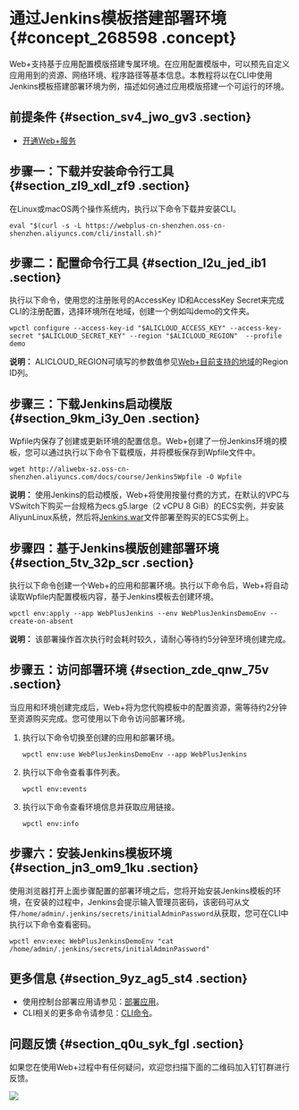 # 通过Jenkins模板搭建部署环境 {#concept_268598 .concept}

Web+支持基于应用配置模版搭建专属环境。在应用配置模版中，可以预先自定义应用用到的资源、网络环境、程序路径等基本信息。本教程将以在CLI中使用Jenkins模板搭建部署环境为例，描述如何通过应用模版搭建一个可运行的环境。

## 前提条件 {#section_sv4_jwo_gv3 .section}

-   [开通Web+服务](../../../../cn.zh-CN/准备工作/开通相关服务并授权.md#section_e7m_lmj_c0l)

## 步骤一：下载并安装命令行工具 {#section_zl9_xdl_zf9 .section}

在Linux或macOS两个操作系统内，执行以下命令下载并安装CLI。

``` {#codeblock_wxa_erf_p2w}
eval "$(curl -s -L https://webplus-cn-shenzhen.oss-cn-shenzhen.aliyuncs.com/cli/install.sh)"
```

## 步骤二：配置命令行工具 {#section_l2u_jed_ib1 .section}

执行以下命令，使用您的注册账号的AccessKey ID和AccessKey Secret来完成CLI的注册配置，选择环境所在地域，创建一个例如叫demo的文件夹。

``` {#codeblock_qzn_unf_aqv}
wpctl configure --access-key-id "$ALICLOUD_ACCESS_KEY" --access-key-secret "$ALICLOUD_SECRET_KEY" --region "$ALICLOUD_REGION"  --profile demo
```

**说明：** ALICLOUD\_REGION可填写的参数值参见[Web+目前支持的地域](../DNICMS19100634/ZH-CN_TP_381811_V2.dita#concept_473790/table_7hc_s2a_iq1)的Region ID列。

## 步骤三：下载Jenkins启动模版 {#section_9km_i3y_0en .section}

Wpfile内保存了创建或更新环境的配置信息。Web+创建了一份Jenkins环境的模板，您可以通过执行以下命令下载模版，并将模板保存到Wpfile文件中。

``` {#codeblock_5l5_5gv_w6c}
wget http://aliwebx-sz.oss-cn-shenzhen.aliyuncs.com/docs/course/Jenkins5Wpfile -O Wpfile
```

**说明：** 使用Jenkins的启动模版，Web+将使用按量付费的方式，在默认的VPC与VSwitch下购买一台规格为ecs.g5.large（2 vCPU 8 GiB）的ECS实例，并安装AliyunLinux系统，然后将[Jenkins.war](http://mirrors.jenkins.io/war-stable/latest/jenkins.war)文件部署至购买的ECS实例上。

## 步骤四：基于Jenkins模版创建部署环境 {#section_5tv_32p_scr .section}

执行以下命令创建一个Web+的应用和部署环境。执行以下命令后，Web+将自动读取Wpfile内配置模板内容，基于Jenkins模板去创建环境。

``` {#codeblock_ig2_nsm_p0s}
wpctl env:apply --app WebPlusJenkins --env WebPlusJenkinsDemoEnv --create-on-absent
```

**说明：** 该部署操作首次执行时会耗时较久，请耐心等待约5分钟至环境创建完成。

## 步骤五：访问部署环境 {#section_zde_qnw_75v .section}

当应用和环境创建完成后，Web+将为您代购模板中的配置资源，需等待约2分钟至资源购买完成。您可使用以下命令访问部署环境。

1.  执行以下命令切换至创建的应用和部署环境。

    ``` {#codeblock_w63_tfh_ck8}
    wpctl env:use WebPlusJenkinsDemoEnv --app WebPlusJenkins
    ```

2.  执行以下命令查看事件列表。

    ``` {#codeblock_jkj_9lh_lfw}
    wpctl env:events
    ```

3.  执行以下命令查看环境信息并获取应用链接。

    ``` {#codeblock_p71_0ib_64f}
    wpctl env:info
    ```


## 步骤六：安装Jenkins模板环境 {#section_jn3_om9_1ku .section}

使用浏览器打开上面步骤配置的部署环境之后，您将开始安装Jenkins模板的环境，在安装的过程中，Jenkins会提示输入管理员密码，该密码可从文件`/home/admin/.jenkins/secrets/initialAdminPassword`从获取，您可在CLI中执行以下命令查看密码。

``` {#codeblock_4iy_0z6_dwu}
wpctl env:exec WebPlusJenkinsDemoEnv "cat /home/admin/.jenkins/secrets/initialAdminPassword"
```

## 更多信息 {#section_9yz_ag5_st4 .section}

-   使用控制台部署应用请参见：[部署应用](../DNICMS19100635/ZH-CN_TP_159334_V1.dita)。
-   CLI相关的更多命令请参见：[CLI命令](../DNICMS19100639/ZH-CN_TP_161078_V1.dita)。

## 问题反馈 {#section_q0u_syk_fgl .section}

如果您在使用Web+过程中有任何疑问，欢迎您扫描下面的二维码加入钉钉群进行反馈。

![](http://static-aliyun-doc.oss-cn-hangzhou.aliyuncs.com/assets/img/221972/156324924648828_zh-CN.jpg)


